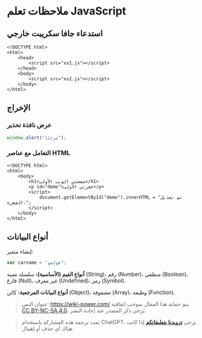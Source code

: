 # ملاحظات تعلم JavaScript

## استدعاء جافا سكريبت خارجي

```markup
<!DOCTYPE html>
<html>
    <head>
        <script src="xx1.js"></script>
    </head>
    <body>
        <script src="xx2.js"></script>
    </body>
</html>
```

## الإخراج

### عرض نافذة تحذير

```javascript
window.alert("مرحبًا");
```

### التعامل مع عناصر HTML

```markup
<!DOCTYPE html>
<html>
    <body>
        <h1>صفحتي الويب الأولى</h1>
        <p id="demo">فقرتي الأولى</p>
        <script>
            document.getElementById("demo").innerHTML = "تم تعديل الفقرة.";
        </script>
    </body>
</html>
```

## أنواع البيانات

إنشاء متغير:

```javascript
var carname = "فولفو";
```

**أنواع القيم (الأساسية):** سلسلة نصية (String)، رقم (Number)، منطقي (Boolean)، فارغ (Null)، غير معرف (Undefined)، رمز (Symbol).

**أنواع البيانات المرجعية:** كائن (Object)، مصفوفة (Array)، وظيفة (Function).

> عنوان النص: <https://wiki-power.com/>
> يتم حماية هذا المقال بموجب اتفاقية [CC BY-NC-SA 4.0](https://creativecommons.org/licenses/by/4.0/deed.zh)، يُرجى ذكر المصدر عند إعادة النشر.

> تمت ترجمة هذه المشاركة باستخدام ChatGPT، يرجى [**تزويدنا بتعليقاتكم**](https://github.com/linyuxuanlin/Wiki_MkDocs/issues/new) إذا كانت هناك أي حذف أو إهمال.